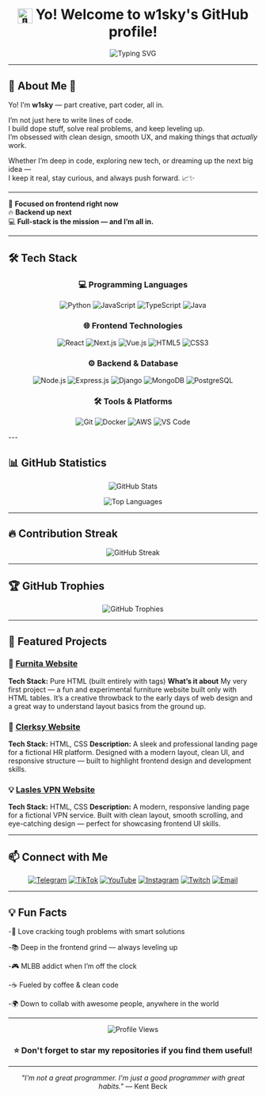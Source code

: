 <div align="center">

<h1>
  <img src="https://github.com/rajput2107/rajput2107/raw/master/Assets/Hi.gif" alt="👋" width="30" style="vertical-align: middle;"/>
  Yo! Welcome to w1sky's GitHub profile!
</h1>
 
![Typing SVG](https://readme-typing-svg.herokuapp.com/?lines=Full+Stack+Developer;Python+%26+JavaScript+Expert;Always+Learning+New+Things;Building+Amazing+Projects&font=Fira%20Code&center=true&width=440&height=45&duration=4000&pause=1000&color=36BCF7)

</div>

---

## 🚀 About Me 👑

Yo! I’m **w1sky** — part creative, part coder, all in.

I’m not just here to write lines of code.  
I build dope stuff, solve real problems, and keep leveling up.  
I’m obsessed with clean design, smooth UX, and making things that *actually* work.

Whether I’m deep in code, exploring new tech, or dreaming up the next big idea —  
I keep it real, stay curious, and always push forward. 📈✨

---

🎯 **Focused on frontend right now**  
🔥 **Backend up next**  
💻 **Full-stack is the mission — and I’m all in.**  

---

## 🛠️ Tech Stack
<div align="center">
  
### 💻 Programming Languages
![Python](https://img.shields.io/badge/Python-3776AB?style=for-the-badge&logo=python&logoColor=white)
![JavaScript](https://img.shields.io/badge/JavaScript-F7DF1E?style=for-the-badge&logo=javascript&logoColor=black)
![TypeScript](https://img.shields.io/badge/TypeScript-007ACC?style=for-the-badge&logo=typescript&logoColor=white)
![Java](https://img.shields.io/badge/Java-ED8B00?style=for-the-badge&logo=java&logoColor=white)

### 🌐 Frontend Technologies
![React](https://img.shields.io/badge/React-61DAFB?style=for-the-badge&logo=react&logoColor=black)
![Next.js](https://img.shields.io/badge/Next.js-000000?style=for-the-badge&logo=nextdotjs&logoColor=white)
![Vue.js](https://img.shields.io/badge/Vue.js-35495E?style=for-the-badge&logo=vuedotjs&logoColor=4FC08D)
![HTML5](https://img.shields.io/badge/HTML5-E34F26?style=for-the-badge&logo=html5&logoColor=white)
![CSS3](https://img.shields.io/badge/CSS3-1572B6?style=for-the-badge&logo=css3&logoColor=white)

### ⚙️ Backend & Database
![Node.js](https://img.shields.io/badge/Node.js-43853D?style=for-the-badge&logo=node.js&logoColor=white)
![Express.js](https://img.shields.io/badge/Express.js-404D59?style=for-the-badge)
![Django](https://img.shields.io/badge/Django-092E20?style=for-the-badge&logo=django&logoColor=white)
![MongoDB](https://img.shields.io/badge/MongoDB-4EA94B?style=for-the-badge&logo=mongodb&logoColor=white)
![PostgreSQL](https://img.shields.io/badge/PostgreSQL-316192?style=for-the-badge&logo=postgresql&logoColor=white)

### 🛠️ Tools & Platforms
![Git](https://img.shields.io/badge/Git-F05032?style=for-the-badge&logo=git&logoColor=white)
![Docker](https://img.shields.io/badge/Docker-2496ED?style=for-the-badge&logo=docker&logoColor=white)
![AWS](https://img.shields.io/badge/AWS-232F3E?style=for-the-badge&logo=amazon-aws&logoColor=white)
![VS Code](https://img.shields.io/badge/VS%20Code-007ACC?style=for-the-badge&logo=visual-studio-code&logoColor=white)
</div>
---

## 📊 GitHub Statistics

<div align="center">
  
![GitHub Stats](https://github-readme-stats.vercel.app/api?username=w1skyyy&theme=radical&show_icons=true&hide_border=true&count_private=true)

![Top Languages](https://github-readme-stats.vercel.app/api/top-langs/?username=w1skyyy&layout=compact&theme=radical&hide_border=true&langs_count=8)

</div>

---

## 🔥 Contribution Streak

<div align="center">
  
![GitHub Streak](https://github-readme-streak-stats.herokuapp.com/?user=w1skyyy&theme=radical&hide_border=true)

</div>

---

## 🏆 GitHub Trophies

<div align="center">
  
![GitHub Trophies](https://github-profile-trophy.vercel.app/?username=w1skyyy&theme=radical&no-frame=true&no-bg=true&margin-w=4)

</div>

---

## 💼 Featured Projects

### 🚀 [Furnita Website](https://furnitafromw.netlify.app/)
**Tech Stack:** Pure HTML (built entirely with <table> tags) 
**What’s it about** My very first project — a fun and experimental furniture website built only with HTML tables. It’s a creative throwback to the early days of web design and a great way to understand layout basics from the ground up.

### 🌟 [Clerksy Website](https://clerksyfromw.netlify.app/)
**Tech Stack:** HTML, CSS
**Description:** A sleek and professional landing page for a fictional HR platform. Designed with a modern layout, clean UI, and responsive structure — built to highlight frontend design and development skills.

### 💡 [Lasles VPN Website](https://wvpn.netlify.app/)
**Tech Stack:** HTML, CSS 
**Description:** A modern, responsive landing page for a fictional VPN service. Built with clean layout, smooth scrolling, and eye-catching design — perfect for showcasing frontend UI skills.

---

## 📫 Connect with Me

<div align="center">
  
[![Telegram](https://img.shields.io/badge/Telegram-2CA5E0?style=for-the-badge&logo=telegram&logoColor=white)](https://t.me/w1sky)
[![TikTok](https://img.shields.io/badge/TikTok-010101?style=for-the-badge&logo=tiktok&logoColor=white)](https://www.tiktok.com/@w1sky_1008?_t=ZS-8xrTH5CVJv6&_r=1)
[![YouTube](https://img.shields.io/badge/YouTube-FF0000?style=for-the-badge&logo=youtube&logoColor=white)](https://youtube.com/@w1sky?feature=shared)
[![Instagram](https://img.shields.io/badge/Instagram-E4405F?style=for-the-badge&logo=instagram&logoColor=white)](https://www.instagram.com/1._rakhmanov_.1?igsh=anl4YjB1M3NzaTVm)
[![Twitch](https://img.shields.io/badge/Twitch-9146FF?style=for-the-badge&logo=twitch&logoColor=white)](https://www.twitch.tv/w1sky_1008)
[![Email](https://img.shields.io/badge/Email-D14836?style=for-the-badge&logo=gmail&logoColor=white)](w1skysblog@gmail.com)

</div>

---

## 💡 Fun Facts

-🎯 Love cracking tough problems with smart solutions

-📚 Deep in the frontend grind — always leveling up

-🎮 MLBB addict when I’m off the clock

-☕ Fueled by coffee & clean code

-🌍 Down to collab with awesome people, anywhere in the world

---

<div align="center">
  
![Profile Views](https://komarev.com/ghpvc/?username=SIZNING_USERNAME&color=brightgreen&style=for-the-badge)

### ⭐ Don't forget to star my repositories if you find them useful!

</div>

---

<div align="center">

*"I'm not a great programmer. I'm just a good programmer with great habits."* — Kent Beck

</div>
